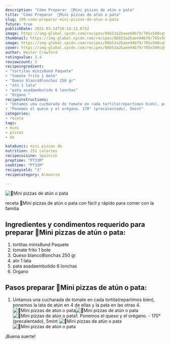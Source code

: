 ```yaml
---
description: "Cómo Preparar  🍕Mini pizzas de atún o pata"
title: "Cómo Preparar  🍕Mini pizzas de atún o pata"
slug: 199-como-preparar-mini-pizzas-de-atun-o-pata
future: true
publishDate: 2021-03-14T16:14:12.675Z
image: https://img-global.cpcdn.com/recipes/86b53a2baee94b79/705x500cq90/mini-pizzas-de-atun-o-pata-foto-principal.jpg
thumbnail: https://img-global.cpcdn.com/recipes/86b53a2baee94b79/705x500cq90/mini-pizzas-de-atun-o-pata-foto-principal.jpg
image: https://img-global.cpcdn.com/recipes/86b53a2baee94b79/705x500cq90/mini-pizzas-de-atun-o-pata-foto-principal.jpg
cover: https://img-global.cpcdn.com/recipes/86b53a2baee94b79/705x500cq90/mini-pizzas-de-atun-o-pata-foto-principal.jpg
author: Hester Crawford
ratingvalue: 3.4
reviewcount: 3
recipeingredient:
- "tortitas minis8und Paquete"
- "tomate frito 1 bote"
- "Queso blanco8lonchas 250 gr"
- "atn 1 lata"
- "pata asadaembutido 6 lonchas"
- "Organo "
recipeinstructions:
- "Untamos una cucharada de tomate en cada tortita(repartimos bien), ponemos la lata de atún en 4 de ellas y la pata en las otras 4."
- "Ponemos el queso y el orégano. 170° (precalentado), 5mint"
categories:
- receta
tags:
- mini
- pizzas
- de

katakunci: mini pizzas de 
nutrition: 251 calories
recipecuisine: Spainish
preptime: "PT33M"
cooktime: "PT32M"
recipeyield: "2"
recipecategory: Almuerzo

---
```



![🍕Mini pizzas de atún o pata](https://img-global.cpcdn.com/recipes/86b53a2baee94b79/705x500cq90/mini-pizzas-de-atun-o-pata-foto-principal.jpg)

receta 🍕Mini pizzas de atún o pata con fácil y rápido para comer con la familia

<!--inarticleads1-->

## Ingredientes y condimentos requerido para preparar 🍕Mini pizzas de atún o pata:

1. tortitas minis8und Paquete
1. tomate frito 1 bote
1. Queso blanco8lonchas 250 gr
1. atn 1 lata
1. pata asadaembutido 6 lonchas
1. Organo 



<!--inarticleads2-->

## Pasos preparar 🍕Mini pizzas de atún o pata:

1. Untamos una cucharada de tomate en cada tortita(repartimos bien), ponemos la lata de atún en 4 de ellas y la pata en las otras 4.
<img src="https://img-global.cpcdn.com/steps/03ccbe2e13216548/160x128cq70/foto-del-paso-1-de-la-receta-mini-pizzas-de-atun-o-pata.jpg" alt="🍕Mini pizzas de atún o pata"><img src="https://img-global.cpcdn.com/steps/dcf26b36279d125a/160x128cq70/foto-del-paso-1-de-la-receta-mini-pizzas-de-atun-o-pata.jpg" alt="🍕Mini pizzas de atún o pata"><img src="https://img-global.cpcdn.com/steps/6925d88a9f4ca2e0/160x128cq70/foto-del-paso-1-de-la-receta-mini-pizzas-de-atun-o-pata.jpg" alt="🍕Mini pizzas de atún o pata">1. Ponemos el queso y el orégano. - 170° (precalentado), 5mint
<img src="https://img-global.cpcdn.com/steps/1c5d90f985ed405d/160x128cq70/foto-del-paso-2-de-la-receta-mini-pizzas-de-atun-o-pata.jpg" alt="🍕Mini pizzas de atún o pata"><img src="https://img-global.cpcdn.com/steps/3ddf16ad1da15f5f/160x128cq70/foto-del-paso-2-de-la-receta-mini-pizzas-de-atun-o-pata.jpg" alt="🍕Mini pizzas de atún o pata">


¡Buena suerte!

